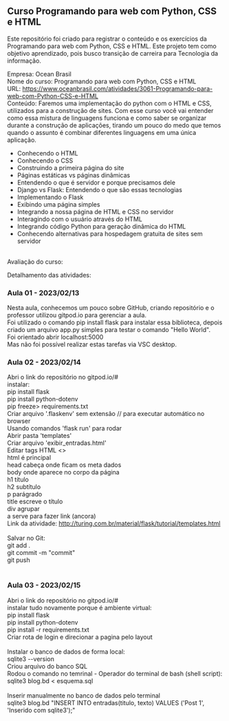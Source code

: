## Curso Programando para web com Python, CSS e HTML

Este repositório foi criado para registrar o conteúdo e os exercícios da Programando para web com Python, CSS e HTML. Este projeto tem como objetivo aprendizado, pois busco transição de carreira para Tecnologia da informação.

Empresa: Ocean Brasil <br>
Nome do curso: Programando para web com Python, CSS e HTML<br>
URL: https://www.oceanbrasil.com/atividades/3061-Programando-para-web-com-Python-CSS-e-HTML<br>
Conteúdo: Faremos uma implementação do python com o HTML e CSS, utilizados para a construção de sites. Com esse curso você vai entender como essa mistura de linguagens funciona e como saber se organizar durante a construção de aplicações, tirando um pouco do medo que temos quando o assunto é combinar diferentes linguagens em uma única aplicação.<br>

- Conhecendo o HTML
- Conhecendo o CSS
- Construindo a primeira página do site
- Páginas estáticas vs páginas dinâmicas
- Entendendo o que é servidor e porque precisamos dele
- Django vs Flask: Entendendo o que são essas tecnologias
- Implementando o Flask
- Exibindo uma página simples
- Integrando a nossa página de HTML e CSS no servidor
- Interagindo com o usuário através do HTML
- Integrando código Python para geração dinâmica do HTML
- Conhecendo alternativas para hospedagem gratuita de sites sem servidor
<br>
Avaliação do curso:<br>

Detalhamento das atividades:

### Aula 01 - 2023/02/13<br>
Nesta aula, conhecemos um pouco sobre GitHub, criando repositório e o professor utilizou gitpod.io para gerenciar a aula.<br>
Foi utilizado o comando pip install flask para instalar essa biblioteca, depois criado um arquivo app.py simples para testar o comando "Hello World".<br>
Foi orientado abrir localhost:5000<br>
Mas não foi possível realizar estas tarefas via VSC desktop.<br>

### Aula 02 - 2023/02/14<br>
Abri o link do repositório no gitpod.io/#<br>
instalar:<br>
  pip install flask<br>
  pip install python-dotenv<br>
  pip freeze> requirements.txt<br>
Criar arquivo '.flaskenv' sem extensão // para executar automático no browser<br>
Usando comandos 'flask run' para rodar<br>
Abrir pasta 'templates'<br>
Criar arquivo 'exibir_entradas.html'<br>
Editar tags HTML <><br>
    html    é principal<br>
    head    cabeça onde ficam os meta dados<br>
    body    onde aparece no corpo da página<br>
    h1      título<br>
    h2      subtítulo<br>
    p       parágrado<br>
    title   escreve o título<br>
    div     agrupar<br>
    a       serve para fazer link (ancora)
<br>
Link da atividade: http://turing.com.br/material/flask/tutorial/templates.html<br>
<br>
Salvar no Git:<br>
  git add .<br>
  git commit -m "commit"<br>
  git push<br>
<br>

### Aula 03 - 2023/02/15<br>
Abri o link do repositório no gitpod.io/#<br>
instalar tudo novamente porque é ambiente virtual:<br>
  pip install flask<br>
  pip install python-dotenv<br>
  pip install -r requirements.txt<br>
Criar rota de login e direcionar a pagina pelo layout<br>
<br>
Instalar o banco de dados de forma local:<br>
  sqlite3 --version <br>
Criou arquivo do banco SQL<br>
Rodou o comando no temrinal - Operador do terminal de bash (shell script):<br>
  sqlite3 blog.bd < esquema.sql<br>
<br>
Inserir manualmente  no banco de dados pelo terminal<br>
sqlite3 blog.bd "INSERT INTO entradas(titulo, texto) VALUES ('Post 1', 'Inserido com sqlite3');"<br>
